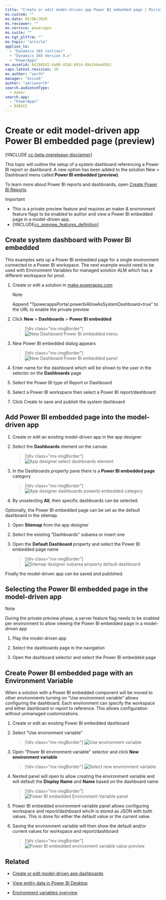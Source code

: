 ```yaml
---
title: "Create or edit model-driven app Power BI embedded page | MicrosoftDocs"
ms.custom: ""
ms.date: 05/08/2020
ms.reviewer: ""
ms.service: powerapps
ms.suite: ""
ms.tgt_pltfrm: ""
ms.topic: "article"
applies_to: 
  - "Dynamics 365 (online)"
  - "Dynamics 365 Version 9.x"
  - "PowerApps"
ms.assetid: 641885d2-4a08-41b8-b914-d9a244e4d5b1
caps.latest.revision: 10
ms.author: "aorth"
manager: "kvivek"
author: "adrianorth"
search.audienceType: 
  - maker
search.app: 
  - "PowerApps"
  - D365CE
---
```

# Create or edit model-driven app Power BI embedded page (preview)

[!INCLUDE [cc-beta-prerelease-disclaimer](../../includes/cc-beta-prerelease-disclaimer.md)]

This topic will outline the setup of a system dashboard referencing a Power BI report or dashboard.  A new option has been added to the solution New > Dashboard menu called **Power BI embedded (preview)**.

To learn more about Power BI reports and dashboards, open <a href="https://docs.microsoft.com/power-bi/create-reports/">Create Power BI Reports</a>. 

> [!IMPORTANT]
> - This is a private preview feature and requires an maker & environment feature flags to be enabled to author and view a Power BI embedded page in a model-driven app.
> - [!INCLUDE[cc_preview_features_definition](../../includes/cc-preview-features-definition.md)]


## Create system dashboard with Power BI embedded

This examples sets up a Power BI embedded page for a single environment connected to a Power BI workspace.  The next example would need to be used with Environment Variables for managed solution ALM which has a different workspace for prod.

1. Create or edit a solution in <a href="https://make.powerapps.com">make.powerapps.com</a>

    > [!NOTE]
    > Append "?powerappsPortal.powerbiAllowAsSystemDashboard=true" to the URL to enable the private preview

1. Click **New** > **Dashboards** > **Power BI embedded**

    > [!div class="mx-imgBorder"] 
    > ![New Dashboard Power BI embedded menu](media/create-edit-powerbi-embedded-page/new-dashboard-powerbi-embedded-preview.png "New Dashboard Power BI embedded menu")


1. New Power BI embedded dialog appears

    > [!div class="mx-imgBorder"] 
    > ![New Dashboard Power BI embedded panel](media/create-edit-powerbi-embedded-page/new-dashboard-powerbi-embedded-panel.png "New Dashboard Power BI embedded panel")

1. Enter name for the dashboard which will be shown to the user in the selector on the **Dashboards** page

1. Select the Power BI type of Report or Dashboard

1. Select a Power BI workspace then select a Power BI report/dashboard

1. Click Create to save and publish the system dashboard

## Add Power BI embedded page into the model-driven app

1. Create or edit an existing model-driven app in the app designer

1. Select the **Dashboards** element on the canvas

    > [!div class="mx-imgBorder"] 
    > ![App designer select dashboards element](media/create-edit-powerbi-embedded-page/app-designer-select-dashboards-element.png "App designer select dashboards element")

1. In the Dashboards property pane there is a **Power BI embedded page** category

    > [!div class="mx-imgBorder"] 
    > ![App designer dashboards powerbi embedded category](media/create-edit-powerbi-embedded-page/app-designer-dashboards-powerbi-embedded-category.png "App designer dashboards powerbi embedded category")

1. By unselecting **All**, then specific dashboards can be selected.

Optionally, the Power BI embedded page can be set as the default dashboard in the sitemap.

1. Open **Sitemap** from the app designer

1. Select the existing "Dashboards" subarea or insert one

1. Open the **Default Dashboard** property and select the Power BI embedded page name

    > [!div class="mx-imgBorder"] 
    > ![Sitemap designer subarea property default dashboard](media/create-edit-powerbi-embedded-page/sitemap-designer-subarea-property-default-dashboard.png "Sitemap designer subarea property default dashboard")

Finally the model-driven app can be saved and published.

## Selecting the Power BI embedded page in the model-driven app 

  > [!Note]
  > During the private preview phase, a server feature flag needs to be enabled per environment to allow viewing the Power BI embedded page in a model-driven app 

1. Play the model-driven app

1. Select the dashboards page in the navigation

1. Open the dashboard selector and select the Power BI embedded page




<!-- Reference this section for "Use environment variable" Learn more link -->
## Create Power BI embedded page with an Environment Variable

When a solution with a Power BI embedded component will be moved to other environments turning on "Use environment variable" allows configuring the dashboard.  Each environment can specify the workspace and either dashboard or report to reference.  This allows configuration without unmanaged customizations.

1. Create or edit an existing Power BI embedded dashboard

1. Select "Use environment variable"

    > [!div class="mx-imgBorder"] 
    > ![Use environment variable](media/create-edit-powerbi-embedded-page/power-bi-embedded-use-environment-variable.png "Use environment variable")

1. Open "Power BI environment variable" selector and click **New environment variable**

    > [!div class="mx-imgBorder"] 
    > ![Select new environment variable](media/create-edit-powerbi-embedded-page/power-bi-embedded-new-environment-variable.png  "Select new environment variable")

1. Nested panel will open to allow creating the environment variable and will default the **Display Name** and **Name** based on the dashboard name

    > [!div class="mx-imgBorder"] 
    > ![Power BI embedded Environment Variable panel](media/create-edit-powerbi-embedded-page/powerbi-embedded-env-var-panel.png  "Power BI embedded Environment Variable panel")

1. Power BI embedded environment variable panel allows configuring workspace and report/dashboard whcih is stored as JSON with both values.  This is done for either the default value or the current value.

1. Saving the environment variable will then show the default and/or current values for workspace and report/dashboard

    > [!div class="mx-imgBorder"] 
    > ![Power BI embedded environment variable value preview](media/create-edit-powerbi-embedded-page/power-bi-embedded-environment-variable-value-preview.png  "Power BI embedded environment variable value preview")

## Related

* [Create or edit model-driven app dashboards](create-edit-dashboards.md)

* [View entity data in Power BI Desktop](../common-data-service/view-entity-data-power-bi.md)

* [Environment variables overview](../common-data-service/environmentvariables.md)
